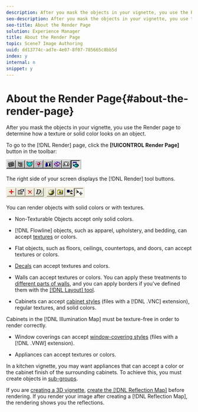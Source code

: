 ```yaml
---
description: After you mask the objects in your vignette, you use the Render page to determine how a texture or solid color looks on an object.
seo-description: After you mask the objects in your vignette, you use the Render page to determine how a texture or solid color looks on an object.
seo-title: About the Render Page
solution: Experience Manager
title: About the Render Page
topic: Scene7 Image Authoring
uuid: dd13774c-ad7e-4e07-8f07-785665c8bb5d
index: y
internal: n
snippet: y
---
```


# About the Render Page{#about-the-render-page}

After you mask the objects in your vignette, you use the Render page to determine how a texture or solid color looks on an object.

 To go to the [!DNL Render] page, click the **[!UICONTROL Render Page]** button in the toolbar:

![](assets/render_page.png)

The right side of your screen displays the [!DNL Render] tool buttons.

![](assets/render_buttons.png)

You can render objects with solid colors or with textures.

* Non-Texturable Objects accept only solid colors. 
* [!DNL Flowline] objects, such as apparel, upholstery, and bedding, can accept [textures](../../r-vat-glossary/c-vat-textures.md#concept-987474ad74614183bb67931e2789978f) or colors. 

* Flat objects, such as floors, ceilings, countertops, and doors, can accept textures or colors. 
* [Decals](../../c-vat-rend-pg/c-vat-rend-obj/c-vat-decals/t-vat-app-decal.md#task-16ff67be05f84b06b4c0caf73ff01f83) can accept textures and colors. 
* Walls can accept textures or colors. You can apply these treatments to [different parts of walls](../../c-vat-rend-pg/c-vat-rend-obj/t-vat-wall-sub-opt.md#task-cd94251ff76749268ca39caf5b97c072), and you can apply borders if you've defined them with the [ [!DNL Layout] tool](../../c-vat-obj-pg/c-vat-obj-pg-tools/c-vat-layout-tool/c-vat-layout-tool.md#concept-0d40267507b0410693d69168797fa5bd). 

* Cabinets can accept [cabinet styles](../../c-vat-rend-pg/c-vat-rend-obj/t-vat-cab-opt.md#task-643510921338421ba329ecd4134ac252) (files with a [!DNL .VNC] extension), regular textures, and solid colors.

Cabinets in the [!DNL Illumination Map] must be texture-free in order to render correctly.

* Window coverings can accept [window-covering styles](../../c-vat-rend-pg/c-vat-rend-obj/c-vat-window-cov/t-vat-use-window-cov.md#task-57ae1754b3c84c9eabc3f52bf702fe7a) (files with a [!DNL .VNW] extension). 

* Appliances can accept textures or colors.

In a kitchen vignette, you may want appliances that can accept a color or the cabinet finish of the surrounding cabinets. To achieve this, you must create objects in [sub-groups](../../c-vat-obj-pg/c-vat-create-grps-obj/c-vat-abt-sub-grps.md#concept-bb725e89c8104e6ca2501ffadde6bfb2).

If you are [creating a 3D vignette](../../c-vat-3d-mod-pg/c-vat-abt-3d-mod-pg/c-vat-abt-3d-mod-pg.md#concept-93553c563c534d839a5cf0f2aafa70ee), [create the [!DNL Reflection Map]](../../c-vat-refl-pg/t-vat-create-refl-map.md#task-d9fd1e5c60df440098920cc955b279c6) before rendering. If you render your image after creating a [!DNL Reflection Map], the rendering shows you the reflections. 
